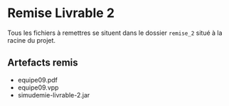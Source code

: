 # Remise Livrable 2
Tous les fichiers à remettres se situent dans le dossier `remise_2` situé à la racine du projet.

## Artefacts remis
- equipe09.pdf
- equipe09.vpp
- simudemie-livrable-2.jar
